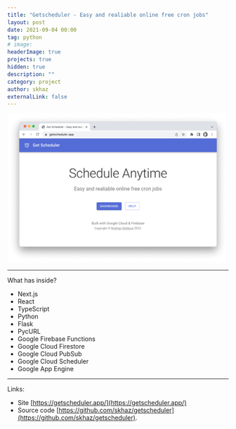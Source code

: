 ```yaml
---
title: "Getscheduler - Easy and realiable online free cron jobs"
layout: post
date: 2021-09-04 00:00
tag: python
# image:
headerImage: true
projects: true
hidden: true
description: ""
category: project
author: skhaz
externalLink: false
---
```


![Screenshot](/assets/getscheduler.png)

---

What has inside?

-   Next.js
-   React
-   TypeScript
-   Python
-   Flask
-   PycURL
-   Google Firebase Functions
-   Google Cloud Firestore
-   Google Cloud PubSub
-   Google Cloud Scheduler
-   Google App Engine

---

Links:

-   Site [https://getscheduler.app/](https://getscheduler.app/)
-   Source code [https://github.com/skhaz/getscheduler](https://github.com/skhaz/getscheduler).
